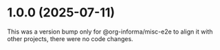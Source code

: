 # 1.0.0 (2025-07-11)

This was a version bump only for @org-informa/misc-e2e to align it with other projects, there were no code changes.